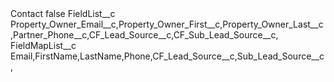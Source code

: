 <?xml version="1.0" encoding="UTF-8"?>
<CustomMetadata xmlns="http://soap.sforce.com/2006/04/metadata" xmlns:xsi="http://www.w3.org/2001/XMLSchema-instance" xmlns:xsd="http://www.w3.org/2001/XMLSchema">
    <label>Contact</label>
    <protected>false</protected>
    <values>
        <field>FieldList__c</field>
        <value xsi:type="xsd:string">Property_Owner_Email__c,Property_Owner_First__c,Property_Owner_Last__c,Partner_Phone__c,CF_Lead_Source__c,CF_Sub_Lead_Source__c,</value>
    </values>
    <values>
        <field>FieldMapList__c</field>
        <value xsi:type="xsd:string">Email,FirstName,LastName,Phone,CF_Lead_Source__c,Sub_Lead_Source__c,</value>
    </values>
</CustomMetadata>
